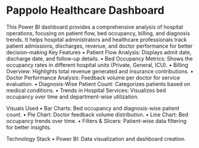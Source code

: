 # Pappolo Healthcare Dashboard
This Power BI dashboard provides a comprehensive analysis of hospital operations, focusing on patient flow, bed occupancy, billing, and diagnosis trends. It helps hospital administrators and healthcare professionals track patient admissions, discharges, revenue, and doctor performance for better decision-making
Key Features
 • Patient Flow Analysis: Displays admit date, discharge date, and follow-up details.
 • Bed Occupancy Metrics: Shows the occupancy rates in different hospital units (Private, General, ICU).
 • Billing Overview: Highlights total revenue generated and insurance contributions.
 • Doctor Performance Analysis: Feedback volume per doctor for service evaluation.
 • Diagnosis-Wise Patient Count: Categorizes patients based on medical conditions.
 • Trends in Hospital Services: Visualizes bed occupancy over time and department-wise utilization.

Visuals Used
 • Bar Charts: Bed occupancy and diagnosis-wise patient count.
 • Pie Chart: Doctor feedback volume distribution.
 • Line Chart: Bed occupancy trends over time.
 • Filters & Slicers: Patient-wise data filtering for better insights.

Technology Stack
 • Power BI: Data visualization and dashboard creation.
